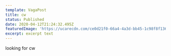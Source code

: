 ```yaml
---
template: VagaPost
title: cw
status: Published
date: 2020-04-12T21:24:32.495Z
featuredImage: 'https://ucarecdn.com/ce0d21f0-66a4-4a3d-bb45-1c98f8f136bf/'
excerpt: excerpt text
---
```

looking for cw
